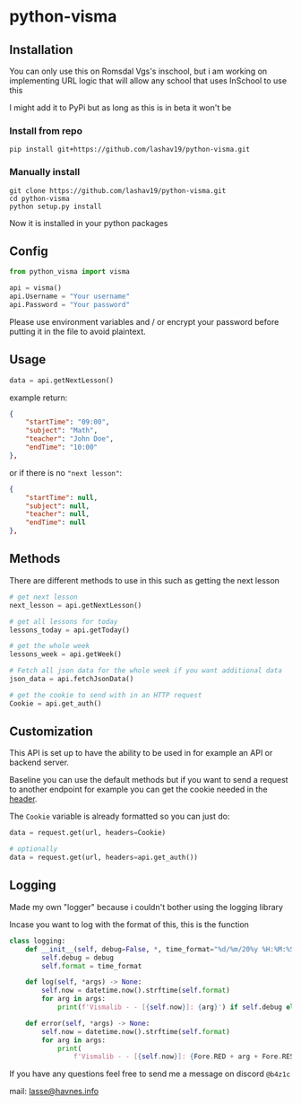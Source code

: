 # python-visma

## Installation
You can only use this on Romsdal Vgs's inschool, but i am working on implementing URL logic that will allow any school that uses InSchool to use this

I might add it to PyPi but as long as this is in beta it won't be

### Install from repo
```
pip install git+https://github.com/lashav19/python-visma.git
```

### Manually install
```
git clone https://github.com/lashav19/python-visma.git
cd python-visma
python setup.py install
```

Now it is installed in your python packages

## Config

```py
from python_visma import visma

api = visma()
api.Username = "Your username"
api.Password = "Your password"
```


Please use environment variables and / or encrypt your password before putting it in the file to avoid plaintext.

## Usage

```py
data = api.getNextLesson()
```

example return:

```json
{
    "startTime": "09:00",
    "subject": "Math",
    "teacher": "John Doe",
    "endTime": "10:00"
},
```

or if there is no `"next lesson"`:

```json
{
    "startTime": null,
    "subject": null,
    "teacher": null,
    "endTime": null
},
```

## Methods

There are different methods to use in this such as getting the next lesson

```py
# get next lesson
next_lesson = api.getNextLesson()

# get all lessons for today
lessons_today = api.getToday()

# get the whole week
lessons_week = api.getWeek()

# Fetch all json data for the whole week if you want additional data
json_data = api.fetchJsonData()

# get the cookie to send with in an HTTP request
Cookie = api.get_auth()
```

## Customization

This API is set up to have the ability to be used in for example an API or backend server.

Baseline you can use the default methods but if you want to send a request to another endpoint for example you can get the cookie needed in the [header](https://requests.readthedocs.io/en/latest/user/quickstart/#custom-headers).

The `Cookie` variable is already formatted so you can just do:

```py
data = request.get(url, headers=Cookie)

# optionally
data = request.get(url, headers=api.get_auth())
```

## Logging

Made my own "logger" because i couldn't bother using the logging library

Incase you want to log with the format of this, this is the function

```py
class logging:
    def __init__(self, debug=False, *, time_format="%d/%m/20%y %H:%M:%S"):
        self.debug = debug
        self.format = time_format

    def log(self, *args) -> None:
        self.now = datetime.now().strftime(self.format)
        for arg in args:
            print(f'Vismalib - - [{self.now}]: {arg}') if self.debug else None

    def error(self, *args) -> None:
        self.now = datetime.now().strftime(self.format)
        for arg in args:
            print(
                f'Vismalib - - [{self.now}]: {Fore.RED + arg + Fore.RESET}')
```
If you have any questions feel free to send me a message on discord `@b4z1c`

mail: [lasse@havnes.info](mail@bazic.no)
